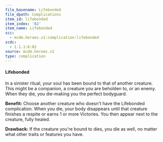 ```yaml
---
file_basename: Lifebonded
file_dpath: Complications
item_id: lifebonded
item_index: '82'
item_name: Lifebonded
scc:
  - mcdm.heroes.v1:complication:lifebonded
scdc:
  - 1.1.1:6:82
source: mcdm.heroes.v1
type: complication
---
```


#### Lifebonded

In a sinister ritual, your soul has been bound to that of another creature. This might be a companion, a creature you are beholden to, or an enemy. When they die, you die-making you the perfect bodyguard.

**Benefit:** Choose another creature who doesn't have the Lifebonded complication. When you die, your body disappears until that creature finishes a respite or earns 1 or more Victories. You then appear next to the creature, fully healed.

**Drawback:** If the creature you're bound to dies, you die as well, no matter what other traits or features you have.
